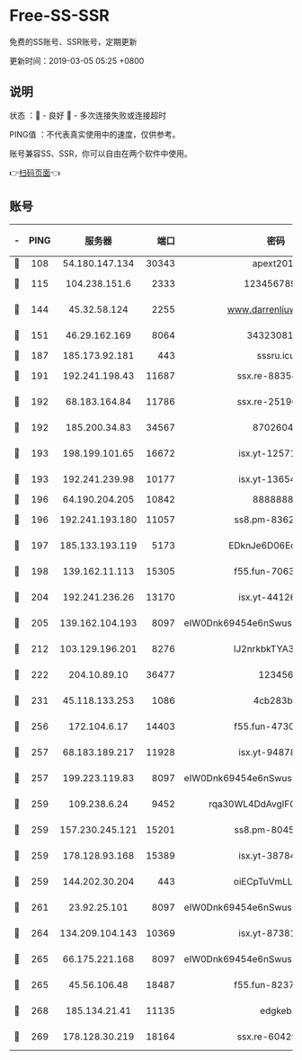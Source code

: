 # Free-SS-SSR

免费的SS账号、SSR账号，定期更新

更新时间：2019-03-05 05:25 +0800

## 说明

状态     ：🙂 - 良好 🙁 - 多次连接失败或连接超时

PING值   ：不代表真实使用中的速度，仅供参考。

账号兼容SS、SSR，你可以自由在两个软件中使用。

👉[扫码页面](https://liesauer.github.io/free-ss-ssr.github.io/)👈

## 账号

|-|PING|服务器|端口|密码|加密方式|区域|
|:----:|:----:|:-----:|-----:|:----:|:----:|:----:|
|🙂|108|54.180.147.134|30343|apext2019|chacha20|KR|
|🙂|115|104.238.151.6|2333|12345678900|aes-256-cfb|JP|
|🙂|144|45.32.58.124|2255|www.darrenliuwei.com|aes-256-cfb|JP|
|🙂|151|46.29.162.169|8064|3432308177|aes-256-cfb|RU|
|🙂|187|185.173.92.181|443|sssru.icu|rc4-md5|RU|
|🙂|191|192.241.198.43|11687|ssx.re-88354290|aes-256-cfb|US|
|🙂|192|68.183.164.84|11786|ssx.re-25196932|aes-256-cfb|US|
|🙂|192|185.200.34.83|34567|87026045|aes-256-cfb|US|
|🙂|193|198.199.101.65|16672|isx.yt-12571443|aes-256-cfb|US|
|🙂|193|192.241.239.98|10177|isx.yt-13654380|aes-256-cfb|US|
|🙂|196|64.190.204.205|10842|88888888|rc4-md5|US|
|🙂|196|192.241.193.180|11057|ss8.pm-83620677|aes-256-cfb|US|
|🙂|197|185.133.193.119|5173|EDknJe6D06EoWDaw|aes-256-cfb|US|
|🙂|198|139.162.11.113|15305|f55.fun-70630978|aes-256-cfb|SG|
|🙂|204|192.241.236.26|13170|isx.yt-44126456|aes-256-cfb|US|
|🙂|205|139.162.104.193|8097|eIW0Dnk69454e6nSwuspv9DmS201tQ0D|aes-256-cfb|JP|
|🙂|212|103.129.196.201|8276|lJ2nrkbkTYA30wv0|aes-256-cfb|US|
|🙂|222|204.10.89.10|36477|123456|aes-256-cfb|US|
|🙂|231|45.118.133.253|1086|4cb283b8|aes-256-cfb|SG|
|🙂|256|172.104.6.17|14403|f55.fun-47304627|aes-256-cfb|US|
|🙂|257|68.183.189.217|11928|isx.yt-94878692|aes-256-cfb|SG|
|🙂|257|199.223.119.83|8097|eIW0Dnk69454e6nSwuspv9DmS201tQ0D|aes-256-cfb|US|
|🙂|259|109.238.6.24|9452|rqa30WL4DdAvgIFG6Fs3znzTa|aes-256-cfb|FR|
|🙂|259|157.230.245.121|15201|ss8.pm-80454151|aes-256-cfb|SG|
|🙂|259|178.128.93.168|15389|isx.yt-38784218|aes-256-cfb|SG|
|🙂|259|144.202.30.204|443|oiECpTuVmLLxk4Ts|aes-256-cfb|US|
|🙂|261|23.92.25.101|8097|eIW0Dnk69454e6nSwuspv9DmS201tQ0D|aes-256-cfb|US|
|🙂|264|134.209.104.143|10369|isx.yt-87381923|aes-256-cfb|SG|
|🙂|265|66.175.221.168|8097|eIW0Dnk69454e6nSwuspv9DmS201tQ0D|aes-256-cfb|US|
|🙂|265|45.56.106.48|18487|f55.fun-82379795|aes-256-cfb|US|
|🙂|268|185.134.21.41|11135|edgkeb|aes-256-cfb|GB|
|🙂|269|178.128.30.219|18164|ssx.re-60429944|aes-256-cfb|SG|
